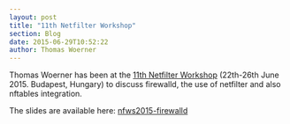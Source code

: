 ```yaml
---
layout: post
title: "11th Netfilter Workshop"
section: Blog
date: 2015-06-29T10:52:22
author: Thomas Woerner
---
```


Thomas Woerner has been at the <a href="http://workshop.netfilter.org/2015/" target="_blank">11th Netfilter Workshop</a> (22th-26th June 2015. Budapest, Hungary) to discuss firewalld, the use of netfilter and also nftables integration.

The slides are available here: <a href="http://firewalldweb-dnkrhc.rhcloud.com/wp-content/uploads/2015/06/nfws2015-firewalld.pdf">nfws2015-firewalld</a>
